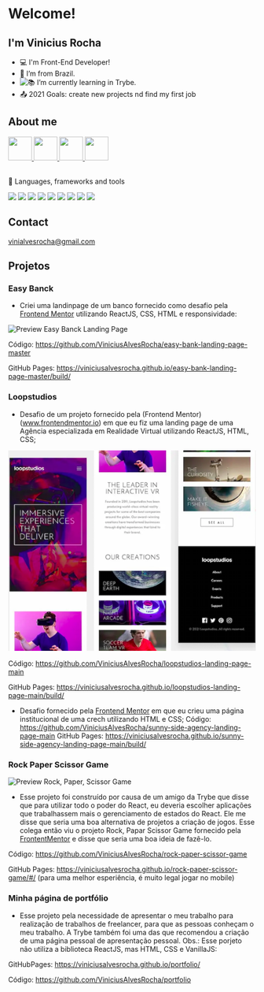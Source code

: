 # Welcome!

## I'm Vinicius Rocha
- :computer: I'm Front-End Developer!
- :house_with_garden: I’m from Brazil.
- :books: I’m currently learning in Trybe. <img src="https://global-uploads.webflow.com/5fba98ad987231cf0efa3d58/5fba9c9a93a2e77624258d49_Logo.svg" style="float: left"/>
- :outbox_tray: 2021 Goals: create new projects nd find my first job

## About me
<a href="https://www.linkedin.com/in/vinicius-rocha-developer/" target="_blank">
  <img src="https://i.ibb.co/Kx2GSrT/linkedin.png" width="48px" height="48px">
</a>
<a href="https://github.com/ViniciusAlvesRocha" target="_blank">
  <img src="https://cdn.iconscout.com/icon/free/png-256/github-108-438008.png" width="48px" height="48px">
</a> 
<a href="https://www.instagram.com/rochavini1/" target="_blank">
  <img src="https://cdn.icon-icons.com/icons2/1211/PNG/512/1491579602-yumminkysocialmedia36_83067.png" width="48px" height="48px">
</a> 
<a href="https://www.facebook.com/viniciusalvesdarochatop" target="_blank">
  <img src="https://i.ibb.co/zmYNW4p/facebook.png" width="48px" height="48px">
</a> 

<br />
<br />

:rocket: Languages, frameworks and tools

<img src="https://img.shields.io/badge/HTML5-E34F26?style=for-the-badge&logo=html5&logoColor=white" /> <img src="https://img.shields.io/badge/CSS3-1572B6?style=for-the-badge&logo=css3&logoColor=white" /> <img src="https://img.shields.io/badge/JavaScript-F7DF1E?style=for-the-badge&logo=javascript&logoColor=black" /> <img src="https://img.shields.io/badge/React_Native-20232A?style=for-the-badge&logo=react&logoColor=61DAFB" /> <img src="https://img.shields.io/badge/MongoDB-4EA94B?style=for-the-badge&logo=mongodb&logoColor=white" /> <img src="https://img.shields.io/badge/Node.js-43853D?style=for-the-badge&logo=node.js&logoColor=white"/> <img src="https://img.shields.io/badge/Express.js-404D59?style=for-the-badge" /> <img src="https://img.shields.io/badge/React-20232A?style=for-the-badge&logo=react&logoColor=61DAFB" /> <img src="https://img.shields.io/badge/Python-14354C?style=for-the-badge&logo=python&logoColor=white" /> 

## Contact
vinialvesrocha@gmail.com

## Projetos

### Easy Banck
- Criei uma landinpage de um banco fornecido como desafio pela [Frontend Mentor](www.frontendmentor.io) utilizando ReactJS, CSS, HTML e responsividade:

![Preview Easy Banck Landing Page](https://www.frontendmentor.io/_next/image?url=https%3A%2F%2Fres.cloudinary.com%2Fdz209s6jk%2Fimage%2Fupload%2Fv1583427798%2FChallenges%2Feo0otvv6dh4xxdzw5sxv.jpg&w=828&q=75)

Código: https://github.com/ViniciusAlvesRocha/easy-bank-landing-page-master

GitHub Pages: https://viniciusalvesrocha.github.io/easy-bank-landing-page-master/build/

### Loopstudios
- Desafio de um projeto fornecido pela (Frontend Mentor)(www.frontendmentor.io) em que eu fiz uma landing page de uma Agência especializada em Realidade Virtual utilizando ReactJS, HTML, CSS;

![Preview Loopstudio](https://github.com/ViniciusAlvesRocha/loopstudios-landing-page-main/blob/master/src/images/loopstudio.png)

Código: https://github.com/ViniciusAlvesRocha/loopstudios-landing-page-main

GitHub Pages: https://viniciusalvesrocha.github.io/loopstudios-landing-page-main/build/


- Desafio fornecido pela [Frontend Mentor](www.frontendmentor.io) em que eu crieu uma página institucional de uma crech utilizando HTML e CSS;
Código: https://github.com/ViniciusAlvesRocha/sunny-side-agency-landing-page-main
GitHub Pages: https://viniciusalvesrocha.github.io/sunny-side-agency-landing-page-main/build/

### Rock Paper Scissor Game

![Preview Rock, Paper, Scissor Game](https://res.cloudinary.com/dz209s6jk/image/upload/q_auto:good,w_900/Challenges/zwm6jyfx78nqql3cy8ra.jpg)

- Esse projeto foi construído por causa de um amigo da Trybe que disse que para utilizar todo o poder do React, eu deveria escolher aplicações que trabalhassem mais o gerenciamento de estados do React. Ele me disse que seria uma boa alternativa de projetos a criação de jogos. Esse colega então viu o projeto Rock, Papar Scissor Game fornecido pela [FrontentMentor](https://www.frontendmentor.io/solutions) e disse que seria uma boa ideia de fazê-lo.

Código: https://github.com/ViniciusAlvesRocha/rock-paper-scissor-game

GitHub Pages: https://viniciusalvesrocha.github.io/rock-paper-scissor-game/#/ (para uma melhor esperiência, é muito legal jogar no mobile)

### Minha página de portfólio

- Esse projeto pela necessidade de apresentar o meu trabalho para realização de trabalhos de freelancer, para que as pessoas conheçam o meu trabalho. A Trybe também foi uma das que recomendou a criação de uma página pessoal de apresentação pessoal.
Obs.: Esse porjeto não utiliza a biblioteca ReactJS, mas HTML, CSS e VanillaJS:

GitHubPages: https://viniciusalvesrocha.github.io/portfolio/

Código: https://github.com/ViniciusAlvesRocha/portfolio

